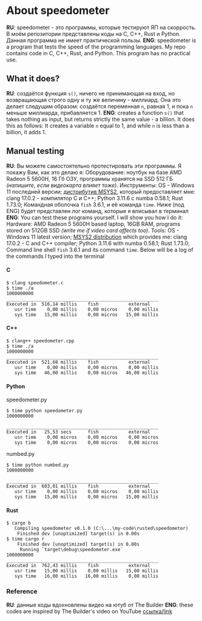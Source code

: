 # About speedometer

**RU**: speedometer - это программы, которые тестируют ЯП на скоррость. В моём репозитории
представлены коды на C, C++, Rust и Python. Данная программа не имеет практической пользы.
**ENG**: speedometer is a program that tests the speed of the programming languages. My repo
contains code in C, C++, Rust, and Python. This program has no practical use.

## What it does?

**RU**: создаётся функция `s()`, ничего не принимающая на вход, но возвращающая строго одну и ту же
величину - миллиард. Она это делает следущим образом: создаётся переменная `n`, равная 1, и пока `n`
меньше миллиарда, прибавляется 1.
**ENG**: creates a function `s()` that takes nothing as input, but returns strictly the same value -
a billion. It does this as follows: It creates a variable `n` equal to 1, and while `n` is less than
a billion, it adds 1.

## Manual testing

**RU**: Вы можете самостоятельно протестировать эти программы. Я покажу Вам, как это делаю я:
Оборудование:
ноутбук на базе AMD Radeon 5 5600H, 16 Гб ОЗУ, программы хранятся на SSD 512 ГБ *(напишите, если
видеокарта влияет тоже)*.
Инструменты:
OS - Windows 11 последней версии;
[дистрибутив MSYS2](https://msys2.org), который предоставляет мне:
clang 17.0.2 - компилятор C и C++;
Python 3.11.6 с numba 0.58.1;
Rust 1.73.0;
Командная оболочка `fish` 3.6.1, и её команда `time`.
Ниже (под ENG) будет представлен лог команд, которые я вписывал в терминал
**ENG**: You can test these programs yourself. I will show you how I do it:
Hardware:
AMD Radeon 5 5600H based laptop, 16GB RAM, programs stored on 512GB SSD
*(write me if video card affects too)*.
Tools:
OS - Windows 11 latest version;
[MSYS2 distribution](https://msys2.org) which provides me:
clang 17.0.2 - C and C++ compiler;
Python 3.11.6 with numba 0.58.1;
Rust 1.73.0;
Command line shell `fish` 3.6.1 and its command `time`.
Below will be a log of the commands I typed into the terminal

#### C

```console
$ clang speedometer.c
$ time ./a
1000000000
________________________________________________________
Executed in  516,14 millis    fish           external
   usr time    0,00 millis    0,00 micros    0,00 millis
   sys time   15,00 millis    0,00 micros   15,00 millis
```

#### C++

```console
$ clang++ speedometer.cpp
$ time ./a
1000000000
________________________________________________________
Executed in  521,68 millis    fish           external
   usr time    0,00 millis    0,00 micros    0,00 millis
   sys time   46,00 millis    0,00 micros   46,00 millis
```

#### Python

speedometer.py

```console
$ time python speedometer.py
1000000000

________________________________________________________
Executed in   25,53 secs      fish           external
   usr time    0,00 micros    0,00 micros    0,00 micros
   sys time    0,00 micros    0,00 micros    0,00 micros
```

numbed.py

```console
$ time python numbed.py
1000000000

________________________________________________________
Executed in  603,01 millis    fish           external
   usr time    0,00 millis    0,00 micros    0,00 millis
   sys time   15,00 millis    0,00 micros   15,00 millis
```

#### Rust

```console
$ cargo b
   Compiling speedometer v0.1.0 (C:\...\my-code\rusted\speedometer)
    Finished dev [unoptimized] target(s) in 0.00s
$ time cargo r
    Finished dev [unoptimized] target(s) in 0.00s
     Running `target\debug\speedometer.exe`
1000000000
________________________________________________________
Executed in  762,43 millis    fish           external
   usr time   15,00 millis    0,00 millis   15,00 millis
   sys time   16,00 millis   16,00 millis    0,00 millis
```

### Reference

**RU**: данные коды вдохновлены видео на ютуб от The Builder
**ENG**: these codes are inspired by The Builder's video on YouTube
[ссылка/link](https://www.youtube.com/watch?v=VioxsWYzoJk)
